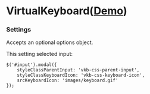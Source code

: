 # VirtualKeyboard([Demo])

### Settings

Accepts an optional options object.

This setting selected input:

    $('#input').modal({
		styleClassParentInput: 'vkb-css-parent-input',
		styleClassKeyboardIcon: 'vkb-css-keyboard-icon',
		srcKeyboardIcon: 'images/keyboard.gif'
	});


[Demo]:http://burhanov.net/project/virtual-keyboard/index.html
